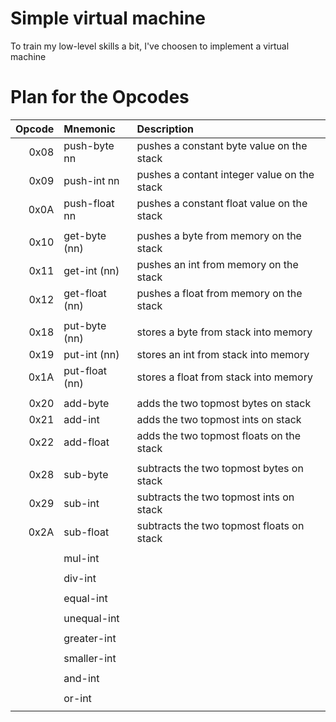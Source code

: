 # Simple virtual machine
To train my low-level skills a bit, I've choosen to implement a virtual machine

# Plan for the Opcodes
| Opcode | Mnemonic        | Description                                 |
|-------:|:----------------|:--------------------------------------------|
| 0x08   | push-byte   nn  | pushes a constant byte value on the stack   |
| 0x09   | push-int    nn  | pushes a contant integer value on the stack |
| 0x0A   | push-float  nn  | pushes a constant float value on the stack  |
|        |                 |                                             |
| 0x10   | get-byte   (nn) | pushes a byte from memory on the stack      |
| 0x11   | get-int    (nn) | pushes an int from memory on the stack      |
| 0x12   | get-float  (nn) | pushes a float from memory on the stack     |
|        |                 |                                             |
| 0x18   | put-byte   (nn) | stores a byte from stack into memory        |
| 0x19   | put-int    (nn) | stores an int from stack into memory        |
| 0x1A   | put-float  (nn) | stores a float from stack into memory       |
|        |                 |                                             |
| 0x20   | add-byte        | adds the two topmost bytes on stack         |
| 0x21   | add-int         | adds the two topmost ints on stack          |
| 0x22   | add-float       | adds the two topmost floats on the stack    |
|        |                 |                                             |                  
| 0x28   | sub-byte        | subtracts the two topmost bytes on stack    |
| 0x29   | sub-int         | subtracts the two topmost ints on stack     |
| 0x2A   | sub-float       | subtracts the two topmost floats on stack   |
|        |                 |                                             |
|        | mul-int         |                                             |
|        |                 |                                             |
|        | div-int         |                                             |
|        |                 |                                             |
|        | equal-int       |                                             |
|        |                 |                                             |
|        | unequal-int     |                                             |
|        |                 |                                             |
|        | greater-int     |                                             |
|        |                 |                                             |
|        | smaller-int     |                                             |
|        |                 |                                             |
|        | and-int         |                                             |
|        |                 |                                             |
|        | or-int          |                                             |
|        |                 |                                             |


